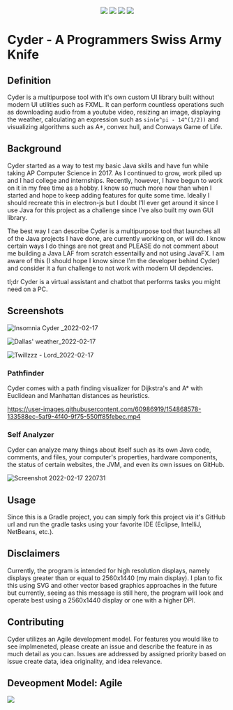 <p align="center">
<a>
<img  src="https://img.shields.io/github/license/NathanCheshire/Cyder?color=26A8FF&style=for-the-badge"/>
</a>
<a>
<img  src="https://img.shields.io/github/issues/NathanCheshire/Cyder?color=26A8FF&style=for-the-badge"/>
</a>
<a>
<img  src="https://img.shields.io/github/issues-closed/NathanCheshire/Cyder?color=26A8FF&style=for-the-badge"/>
</a>
<a>
<img  src="https://img.shields.io/github/repo-size/NathanCheshire/Cyder?color=26A8FF&style=for-the-badge"/>
</a>
</p>

# Cyder - A Programmers Swiss Army Knife

## Definition

Cyder is a multipurpose tool with it's own custom UI library built without modern UI utilities such as FXML. It can perform countless operations such as downloading audio from a youtube video, resizing an image, displaying the weather, calculating an expression such as `sin(e^pi - 14^(1/2))` and visualizing algorithms such as A*, convex hull, and Conways Game of Life.

## Background

Cyder started as a way to test my basic Java skills and have fun while taking AP Computer Science in 2017. As I continued to grow, work piled up and I had college and internships. Recently, however, I have begun to work on it in my free time as a hobby. I know so much more now than when I started and hope to keep adding features for quite some time. Ideally I should recreate this in electron-js but I doubt I'll ever get around it since I use Java for this project as a challenge since I've also built my own GUI library.

The best way I can describe Cyder is a multipurpose tool that launches all of the Java projects I have done, are currently working on, or will do. I know certain ways I do things are not great and PLEASE do not comment about me building a Java LAF from scratch essentailly and not using JavaFX. I am aware of this (I should hope I know since I'm the developer behind Cyder) and consider it a fun challenge to not work with modern UI depdencies.

tl;dr Cyder is a virtual assistant and chatbot that performs tasks you might need on a PC.

## Screenshots

![Insomnia Cyder _2022-02-17](https://user-images.githubusercontent.com/60986919/154597225-75b1ae4f-6382-4a4a-a4c7-4d07819d8f03.png)

![Dallas' weather_2022-02-17](https://user-images.githubusercontent.com/60986919/154597156-a972b79c-5c13-4c31-b8a6-aae117557e70.png)

![Twillzzz - Lord_2022-02-17](https://user-images.githubusercontent.com/60986919/154597231-7a5e4e68-585c-45d7-b18d-503d65fd04c5.png)

### Pathfinder

Cyder comes with a path finding visualizer for Dijkstra's and A* with Euclidean and Manhattan distances as heuristics.

https://user-images.githubusercontent.com/60986919/154868578-133588ec-5af9-4f40-9f75-550ff85febec.mp4

### Self Analyzer

Cyder can analyze many things about itself such as its own Java code, comments, and files, your computer's properties, hardware components, the status of certain websites, the JVM, and even its own issues on GitHub.

![Screenshot 2022-02-17 220731](https://user-images.githubusercontent.com/60986919/154615732-c1d9adc9-0e01-4f5d-be70-7e4c22a70631.png)

## Usage

Since this is a Gradle project, you can simply fork this project via it's GitHub url and run the gradle tasks using your favorite IDE (Eclipse, IntelliJ, NetBeans, etc.).

## Disclaimers

Currently, the program is intended for high resolution displays, namely displays greater than or equal to 2560x1440 (my main display). I plan to fix this using SVG and other vector based graphics approaches in the future but currently, seeing as this message is still here, the program will look and operate best using a 2560x1440 display or one with a higher DPI.

## Contributing

Cyder utilizes an Agile development model. For features you would like to see implmeneted, please create an issue and describe the feature in as much detail as you can. Issues are addressed by assigned priority based on issue create data, idea originality, and idea relevance.

## Deveopment Model: Agile
<img src="https://i.imgur.com/VKeVG4F.png" data-canonical-src="https://i.imgur.com/VKeVG4F.png"/>
